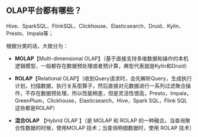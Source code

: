 ## OLAP平台都有哪些？

Hive、SparkSQL、FlinkSQL、Clickhouse、Elasticsearch、Druid、Kylin、Presto、Impala等；

根据分类的话，大致分为：

- __MOLAP__【Multi-dimensional OLAP】（基于直接支持多维数据和操作的本机逻辑模型，一般都存在数据预处理或者预计算，典型代表就是Kylin和Druid）

- __ROLAP__【Relational OLAP】（收到Query请求时，会先解析Query，生成执行计划，扫描数据，执行关系型算子，然后直接对元数据进行一系列过滤聚合操作，不存在数据预处理，所以性能稍差，但是灵活性很高，Presto，Impala，GreenPlum，Clickhouse，Elasticsearch，Hive，Spark SQL，Flink SQL这些都是ROLAP）

- __混合OLAP__ 【Hybrid OLAP 】（是 MOLAP 和 ROLAP 的一种融合。当查询聚合性数据的时候，使用MOLAP 技术；当查询明细数据时，使用 ROLAP 技术）